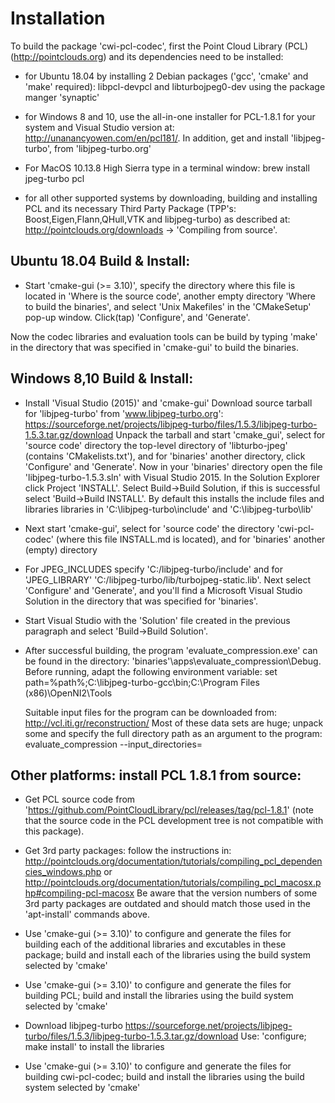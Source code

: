 
Installation
============

To build the package 'cwi-pcl-codec', first the Point Cloud Library (PCL) (http://pointclouds.org)
and its dependencies need to be installed:  

* for Ubuntu 18.04 by installing 2 Debian packages ('gcc', 'cmake' and 'make' required):
  libpcl-devpcl and libturbojpeg0-dev using the package manger 'synaptic'

* for Windows 8 and 10, use the all-in-one installer for PCL-1.8.1 for your system and Visual Studio version
  at: http://unanancyowen.com/en/pcl181/. In addition, get and install 'libjpeg-turbo', from 'libjpeg-turbo.org'

* For MacOS 10.13.8 High Sierra type in a terminal window: brew install jpeg-turbo pcl

* for all other supported systems by downloading, building and installing PCL
  and its necessary Third Party Package (TPP's: Boost,Eigen,Flann,QHull,VTK and libjpeg-turbo) as described at:
  http://pointclouds.org/downloads -> 'Compiling from source'.


Ubuntu 18.04 Build & Install:
-----------------------------

* Start 'cmake-gui (>= 3.10)', specify the directory where this file is located in 'Where is the source code',
  another empty directory 'Where to build the binaries', and select 'Unix Makefiles' in the 'CMakeSetup'
  pop-up window. Click(tap) 'Configure', and 'Generate'.

Now the codec libraries and evaluation tools can be build by typing 'make' in the directory
that was specified in 'cmake-gui' to build the binaries.

 Windows 8,10 Build & Install:
-----------------------------------

* Install 'Visual Studio (2015)' and 'cmake-gui'
  Download source tarball for 'libjpeg-turbo' from 'www.libjpeg-turbo.org':
  https://sourceforge.net/projects/libjpeg-turbo/files/1.5.3/libjpeg-turbo-1.5.3.tar.gz/download
  Unpack the tarball and start 'cmake_gui', select for 'source code' directory the top-level directory
  of 'libturbo-jpeg' (contains 'CMakelists.txt'), and for 'binaries' another directory, click 'Configure' and 'Generate'.
  Now in your 'binaries' directory open the file 'libjpeg-turbo-1.5.3.sln' with Visual Studio 2015.
  In the Solution Explorer click Project 'INSTALL'.
  Select Build->Build Solution, if this is successful  select 'Build->Build INSTALL'.
  By default this installs the include files and libraries libraries in 'C:\libjpeg-turbo\include' and
  'C:\libjpeg-turbo\lib'

* Next start 'cmake-gui', select for 'source code' the directory 'cwi-pcl-codec' (where this file INSTALL.md
  is located), and for 'binaries' another (empty) directory

* For JPEG_INCLUDES specify 'C:/libjpeg-turbo/include' and for 'JPEG_LIBRARY'
  'C:/libjpeg-turbo/lib/turbojpeg-static.lib'.
  Next select 'Configure' and 'Generate', and you'll find a Microsoft Visual Studio Solution
  in the directory that was specified for 'binaries'.

* Start Visual Studio with the 'Solution' file created in the previous paragraph and select 'Build->Build Solution'.

* After successful building, the program 'evaluate_compression.exe' can be found in the directory:
 'binaries'\apps\evaluate_compression\Debug.
  Before running, adapt the following environment variable:
  set path=%path%;C:\libjpeg-turbo-gcc\bin;C:\Program Files (x86)\OpenNI2\Tools

  Suitable input files for the program can be downloaded from: http://vcl.iti.gr/reconstruction/
  Most of these data sets are huge; unpack some and specify the full directory path as an argument
  to the program:
  evaluate_compression --input_directories=<full path to directory with datafiles>

Other platforms: install PCL 1.8.1 from source:
----------------------------------------------------------------------------------------

* Get PCL source code from 'https://github.com/PointCloudLibrary/pcl/releases/tag/pcl-1.8.1'
  (note that the source code in the PCL development tree is not compatible with this package).

* Get 3rd party packages:
  follow the instructions in: http://pointclouds.org/documentation/tutorials/compiling_pcl_dependencies_windows.php
  or http://pointclouds.org/documentation/tutorials/compiling_pcl_macosx.php#compiling-pcl-macosx
  Be aware that the version numbers of some 3rd party packages are outdated and should match those used in the
  'apt-install' commands above.

* Use 'cmake-gui (>= 3.10)' to configure and generate the files for building each of the additional libraries and excutables in these package;
  build and install each of the libraries using the build system selected by 'cmake'

* Use 'cmake-gui (>= 3.10)' to configure and generate the files for building PCL;
  build and install the libraries using the build system selected by 'cmake'

* Download libjpeg-turbo  https://sourceforge.net/projects/libjpeg-turbo/files/1.5.3/libjpeg-turbo-1.5.3.tar.gz/download
  Use: 'configure; make install' to install the libraries

* Use 'cmake-gui (>= 3.10)' to configure and generate the files for building cwi-pcl-codec;
  build and install the libraries using the build system selected by 'cmake'
